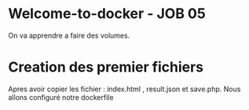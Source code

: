# Welcome-to-docker - JOB 05

On va apprendre a faire des volumes.

# Creation des premier fichiers
 
Apres avoir copier les fichier : index.html , result.json et save.php. Nous allons configuré notre dockerfile

